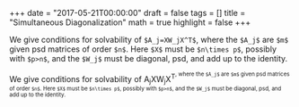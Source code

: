 +++
date = "2017-05-21T00:00:00"
draft = false
tags = []
title = "Simultaneous Diagonalization"
math = true
highlight = false
+++

<script type="text/javascript"
  src="https://cdn.mathjax.org/mathjax/latest/MathJax.js?config=TeX-AMS-MML_HTMLorMML">
</script>
<script type="text/x-mathjax-config">
MathJax.Hub.Config({
  tex2jax: {
    inlineMath: [['$','$'], ['\\(','\\)']],
    displayMath: [['$$','$$'], ['\[','\]']],
    processEscapes: true,
    processEnvironments: true,
    skipTags: ['script', 'noscript', 'style', 'textarea', 'pre'],
    TeX: { equationNumbers: { autoNumber: "AMS" },
         extensions: ["AMSmath.js", "AMSsymbols.js"] }
  }
});
</script>

<script type="text/x-mathjax-config">
  MathJax.Hub.Queue(function() {
    var all = MathJax.Hub.getAllJax(), i;
    for(i = 0; i < all.length; i += 1) {
        all[i].SourceElement().parentNode.className += ' has-jax';
    }
});
</script>

We give conditions for solvability of `$A_j=XW_jX^T$`, where the `$A_j$` are `$m$` given psd matrices of order `$n$`. Here `$X$` must be `$n\times p$`, possibly with `$p>n$`, and the `$W_j$` must be diagonal, psd, and add up to the identity.

We give conditions for solvability of A<sub>j</sub>XW<sub>j</sub>X<sup>T<sup>, where the `$A_j$` are `$m$` given psd matrices of order `$n$`. Here `$X$` must be `$n\times p$`, possibly with `$p>n$`, and the `$W_j$` must be diagonal, psd, and add up to the identity.

